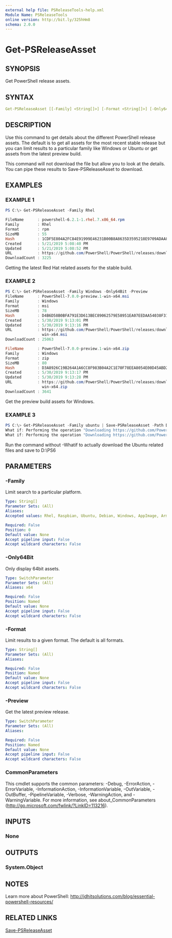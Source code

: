 ```yaml
---
external help file: PSReleaseTools-help.xml
Module Name: PSReleaseTools
online version: http://bit.ly/325hHm8
schema: 2.0.0
---
```


# Get-PSReleaseAsset

## SYNOPSIS

Get PowerShell release assets.

## SYNTAX

```yaml
Get-PSReleaseAsset [[-Family] <String[]>] [-Format <String[]>] [-Only64Bit] [-Preview] [<CommonParameters>]
```

## DESCRIPTION

Use this command to get details about the different PowerShell release assets. The default is to get all assets for the most recent stable release but you can limit results to a particular family like Windows or Ubuntu or get assets from the latest preview build.

This command will not download the file but allow you to look at the details. You can pipe these results to Save-PSReleaseAsset to download.

## EXAMPLES

### EXAMPLE 1

```powershell
PS C:\> Get-PSReleaseAsset -Family Rhel

FileName      : powershell-6.2.1-1.rhel.7.x86_64.rpm
Family        : Rhel
Format        : rpm
SizeMB        : 55
Hash          : 1CDF5E804A2FC84E91999E46231B00B8A8635D3595218E9709ADAA8208D02C4D
Created       : 5/21/2019 5:08:40 PM
Updated       : 5/21/2019 5:08:52 PM
URL           : https://github.com/PowerShell/PowerShell/releases/download/v6.2.1/powershell-6.2.1-1.rhel.7.x86_64.rpm
DownloadCount : 3225
```

Getting the latest Red Hat related assets for the stable build.

### EXAMPLE 2

```powershell
PS C:\> Get-PSReleaseAsset -Family Windows -Only64Bit -Preview
FileName      : PowerShell-7.0.0-preview.1-win-x64.msi
Family        : Windows
Format        : msi
SizeMB        : 78
Hash          : D4B6D58B0BFA791E3D613BEC89062579E58951EA07EEDAA54038F317EBBBAD0A
Created       : 5/30/2019 9:13:01 PM
Updated       : 5/30/2019 9:13:16 PM
URL           : https://github.com/PowerShell/PowerShell/releases/download/v7.0.0-preview.1/PowerShell-7.0.0-preview.1-
                win-x64.msi
DownloadCount : 25063

FileName      : PowerShell-7.0.0-preview.1-win-x64.zip
Family        : Windows
Format        : zip
SizeMB        : 80
Hash          : D3A8926C19B264A1A6CC8F983B04A2C1E70F78EEA8054E00D45ABD216F7907C7
Created       : 5/30/2019 9:13:17 PM
Updated       : 5/30/2019 9:13:28 PM
URL           : https://github.com/PowerShell/PowerShell/releases/download/v7.0.0-preview.1/PowerShell-7.0.0-preview.1-
                win-x64.zip
DownloadCount : 3641
```

Get the preview build assets for Windows.

### EXAMPLE 3

```powershell
PS C:\> Get-PSReleaseAsset -Family ubuntu | Save-PSReleaseAsset -Path D:\PS6 -whatif
What if: Performing the operation "Downloading https://github.com/PowerShell/PowerShell/releases/download/v6.2.1/powershell_6.2.1-1.ubuntu.16.04_amd64.deb" on target "D:\PS6\powershell_6.2.1-1.ubuntu.16.04_amd64.deb".
What if: Performing the operation "Downloading https://github.com/PowerShell/PowerShell/releases/download/v6.2.1/powershell_6.2.1-1.ubuntu.18.04_amd64.deb" on target "D:\PS6\powershell_6.2.1-1.ubuntu.18.04_amd64.deb".
```

Run the command without -Whatif to actually download the Ubuntu related files and save to D:\PS6

## PARAMETERS

### -Family

Limit search to a particular platform.

```yaml
Type: String[]
Parameter Sets: (All)
Aliases:
Accepted values: Rhel, Raspbian, Ubuntu, Debian, Windows, AppImage, Arm, MacOS, Alpine, FXDependent

Required: False
Position: 0
Default value: None
Accept pipeline input: False
Accept wildcard characters: False
```

### -Only64Bit

Only display 64bit assets.

```yaml
Type: SwitchParameter
Parameter Sets: (All)
Aliases: x64

Required: False
Position: Named
Default value: None
Accept pipeline input: False
Accept wildcard characters: False
```

### -Format

Limit results to a given format. The default is all formats.

```yaml
Type: String[]
Parameter Sets: (All)
Aliases:

Required: False
Position: Named
Default value: None
Accept pipeline input: False
Accept wildcard characters: False
```

### -Preview

Get the latest preview release.

```yaml
Type: SwitchParameter
Parameter Sets: (All)
Aliases:

Required: False
Position: Named
Default value: None
Accept pipeline input: False
Accept wildcard characters: False
```

### CommonParameters

This cmdlet supports the common parameters: -Debug, -ErrorAction, -ErrorVariable, -InformationAction, -InformationVariable, -OutVariable, -OutBuffer, -PipelineVariable, -Verbose, -WarningAction, and -WarningVariable. For more information, see about_CommonParameters (http://go.microsoft.com/fwlink/?LinkID=113216).

## INPUTS

### None

## OUTPUTS

### System.Object

## NOTES

Learn more about PowerShell: http://jdhitsolutions.com/blog/essential-powershell-resources/

## RELATED LINKS

[Save-PSReleaseAsset]()
